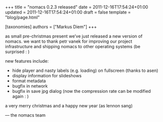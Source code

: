 +++
title = "nomacs 0.2.3 released"
date = 2011-12-16T17:54:24+01:00
updated = 2011-12-16T17:54:24+01:00
draft = false
template = "blog/page.html"

[taxonomies]
authors = ["Markus Diem"]
+++

as small pre-christmas present we’ve just released a new version of nomacs.
we want to thank petr vanek for improving our project infrastructure and shipping nomacs to other operating systems
(be surprised : )

new features include:

- hide player and nasty labels (e.g. loading) on fullscreen (thanks to asen)
- display information for slideshows
- format metadata
- bugfix in network
- bugfix in save jpg dialog (now the compression rate can be modified again : )

a very merry christmas and a happy new year (as lennon sang)

— the nomacs team
